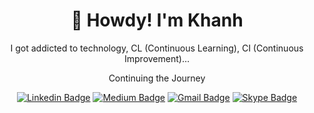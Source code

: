 <h1 align="center"> 👋 Howdy! I'm Khanh  </h1>

<p align="center">
I got addicted to technology, CL (Continuous Learning), CI (Continuous Improvement)...
</p>
<p align="center"> 
Continuing the Journey
</p>

<div align="center">

  [![Linkedin Badge](https://img.shields.io/badge/-KhanhPND-blue?style=flat-square&logo=Linkedin&logoColor=white&link=https://www.linkedin.com/in/khanhpnd/)](https://www.linkedin.com/in/khanhpnd/)
  [![Medium Badge](https://img.shields.io/badge/-@KhanhPND-1b1b1c?style=flat-square&label&logo=Medium&link=https://medium.com/@khanhpnd)](https://medium.com/@khanhpnd)
  [![Gmail Badge](https://img.shields.io/badge/-pndkhanh.hr@gmail.com-c14438?style=flat-square&logo=Gmail&logoColor=white&link=mailto:pndkhanh.hr@gmail.com)](mailto:pndkhanh.hr@gmail.com)
  [![Skype Badge](https://img.shields.io/badge/-phamngocduykhanh-00aff0?style=flat-square&logo=Skype&logoColor=white&link=https://join.skype.com/invite/iM2bQCkTJ3N8)](https://join.skype.com/invite/iM2bQCkTJ3N8)
</div>
